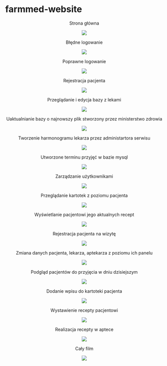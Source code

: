 # farmmed-website
<p align="center">
  Strona główna
</p>
<p align="center">
  <img src="gif/1.gif">
</p>
<p align="center">
  Błędne logowanie
</p>
<p align="center">
  <img src="gif/2.gif">
</p>
<p align="center">
  Poprawne logowanie
</p>
<p align="center">
  <img src="gif/3.gif">
</p>
<p align="center">
  Rejestracja pacjenta
</p>
<p align="center">
  <img src="gif/4.gif">
</p>
<p align="center">
  Przeglądanie i edycja bazy z lekami
</p>
<p align="center">
  <img src="gif/5.gif">
</p>
<p align="center">
  Uaktualnianie bazy o najnowszy plik stworzony przez ministerstwo zdrowia
</p>
<p align="center">
  <img src="gif/6.gif">
</p>
<p align="center">
  Tworzenie harmonogramu lekarza przez administartora serwisu
</p>
<p align="center">
  <img src="gif/7.gif">
</p>
<p align="center">
  Utworzone terminu przyjęć w bazie mysql
</p>
<p align="center">
  <img src="gif/8.png">
</p>
<p align="center">
  Zarządzanie użytkownikami
</p>
<p align="center">
  <img src="gif/9.gif">
</p>
<p align="center">
  Przeglądanie kartotek z poziomu pacjenta
</p>
<p align="center">
  <img src="gif/10.gif">
</p>
<p align="center">
  Wyświetlanie pacjentowi jego aktualnych recept
</p>
<p align="center">
  <img src="gif/11.gif">
</p>
<p align="center">
  Rejestracja pacjenta na wizytę
</p>
<p align="center">
  <img src="gif/12.gif">
</p>
<p align="center">
  Zmiana danych pacjenta, lekarza, aptekarza z poziomu ich panelu
</p>
<p align="center">
  <img src="gif/13.gif">
</p>
<p align="center">
  Podgląd pacjentów do przyjęcia w dniu dzisiejszym
</p>
<p align="center">
  <img src="gif/14.gif">
</p>
<p align="center">
  Dodanie wpisu do kartoteki pacjenta
</p>
<p align="center">
  <img src="gif/15.gif">
</p>
<p align="center">
  Wystawienie recepty pacjentowi
</p>
<p align="center">
  <img src="gif/16.gif">
</p>
<p align="center">
  Realizacja recepty w aptece
</p>
<p align="center">
  <img src="gif/17.gif">
</p>
<p align="center">
  Cały film
<p align="center">
  <a href="https://youtu.be/Wl3RD-9mBJo">
    <img src="gif/Home.png">
  </a>
</p>
